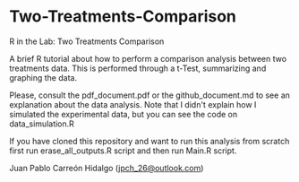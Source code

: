 # Two-Treatments-Comparison
R in the Lab: Two Treatments Comparison

A brief R tutorial about how to perform a comparison analysis between two 
treatments data. This is performed through a t-Test, summarizing and graphing the data.

Please, consult the pdf_document.pdf or the github_document.md to see an 
explanation about the data analysis. Note that I didn't explain how I simulated
the experimental data, but you can see the code on data_simulation.R

If you have cloned this repository and want to run this analysis from scratch 
first run erase_all_outputs.R script and then run Main.R script.

Juan Pablo Carreón Hidalgo (jpch_26@outlook.com)